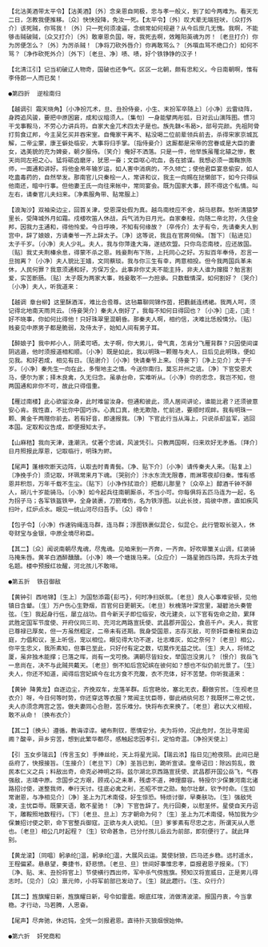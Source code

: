 <!-- { "loadSidebar": true } -->
    【北沽美酒带太平令】【沽美酒】〔外〕念亲恩自罔极，忠与孝一般义，到了如今两难为。看天无二日，怎教我便推移。〔众〕快快投降，免汝一死。【太平令】〔外〕叹犬辈无端狂吠，〔众打外介〕该死贼，你骂我！〔外〕只一死何须凌逼，念纲常如何规避？从今后庶几无愧。我啊，不能够击贼破贼，〔众又打介〕〔外〕敢辜恩负国，呀，我死去啊，效睢阳英魂为厉！〔老旦打介〕你为厉便怎么？〔外〕为厉杀贼！〔净将刀砍外唇介〕你再敢骂么？〔外噀血骂不绝口介〕如何不骂？〔净作砍死外介〕〔外下〕〔老旦、净〕啧、啧，好个铁铮铮的汉子！

    【北清江引】记当初破辽人物奇，国破也还争气。区区一北朝，颇有忠和义。今日南朝啊，惟有李侍郎一人而已矣！

    ●第四折  逆桧南归

    【越调引 霜天晓角】〔小净扮兀术，旦、丑扮侍妾，小生、末扮军卒随上〕〔小净〕云雷绕阵，身跨追风骏，要把中原困窘，成和议暗须人。〔集句〕一身能擘两彤弧，日对云山演阵图。惯习干戈事鞍马，不劳心力讲兵符。自家大金兀术四太子是也。族先韎<韦曷>，部号完颜。先祖阿骨打剪食辽邦，今主吴乞买并吞宋室。自俺家干离不、粘没喝二位前辈领兵前去，杀得宋家京城瓦解，二帝尘蒙，康王僻处临安，大事将归手掌。〔指侍妾介〕这厮都是宋帝的宫眷或是大臣的妻女，选美貌的充为婢妾，朝夕服侍。〔笑介〕俺好不洒落。只是一件，他举族虽罹北辕之惨，敷天尚同左袒之心。猛将砺齿磨牙，犹思一奋；文臣呕心吮血，各在摅谋。我想必须一面鞠旅陈师，一面通和讲好。将他金帛年输岁运，如人害中消病的，不久倾亡；使他君臣宴息偷安，如人吃蛊毒药的，自然举发。那南官儿只秦桧一人，常讲和议，我主一向赐在挞懒部下，如今只得纵他南还，暗中行事。但他妻王氏一向往来帐中，常同宴会。既为国家大事，顾不得这个私情。叫左右，请秦官儿夫妇来。〔净素服角带、贴常服上〕

    【浪淘沙】双袖染边尘，回首关津，受恩深处假为真。越鸟南枝应不舍，胡马悲群。愁听清猿梦里长，受降城外月如霜。戍楼吹笛人休战，兵气消为日月光。自家秦桧，向随二帝北狩，久住金邦，因我力主通和，得他怜爱。今日呼唤，不知有何缘故？〔卒传介〕太子有令，先请秦夫人到宫中，辞了娘娘，方请秦爷一齐上辞太子。〔净〕这等说，我且在官房伺候。〔暂下〕〔贴进见〕太子千岁。〔小净〕夫人少礼。夫人，我与你萍逢大海，遂结欢盟。只你鸟恋南枝，应还故国。〔贴〕我丈夫荆榛余息，得蒙不杀之恩。贱妾荆布下陈，上托同心之好。方拟百年奉侍，忍言一旦抛离？〔小净〕夫人貌比王嫱，文同蔡琰。我与你三生有幸，两意相投。但今我两国兵革未休，人民何罪？我意须通和好，方保万全。此事非你丈夫不能主持，非夫人谁为撺掇？勉言割爱，实苦断肠。〔贴〕太子既为两家大事，贱妾敢不一力担承。只数载情深，如何割好？〔哭介〕〔小净〕夫人，听我道来：

    【越调 章台柳】这里酥酒浑，难比合卺尊。这毡幕聊同锦作茵，把氍毹连绣裙。我两人呵，须记得北地南天雨共云。〔侍妾哭介〕秦夫人倒好了，我每不知何日得回也？〔小净〕走，走！好不晓事，你如何比得他！只好珠翠里混朝昏。那秦夫人啊，相约信，决难比恁般情分。〔贴〕贱妾见中原男子都是脆弱，及侍太子，始知人间有男子耳。

    【醉娘子】我中邦小人，阴柔可哂，太子啊，你大男儿，骨气真，怎肯分飞雁背群？只因使间谍阴逃遁，他时须报道相和顺。〔小净〕既是如此，我以明珠一颗赠与夫人，日后见此明珠，便如见我。和好若成，相见有日。〔贴谢介〕〔小净〕快请秦爷上来。〔侍妾下〕〔净上见介〕太子千岁。〔小净〕秦先生一向在此，多惭地主之情。今送你南归，莫忘并州之谊。〔净〕下官受恩犬马，便尔为家；择木良禽，久无归念。虽承台命，实难听从。〔小净〕你的忠念，我岂不知，但两国通和非你不可，故此只得借重。

    【雁过南楼】此心欲留汝身，此时难留汝身。但通和彼此，须人居间讲论，谁能比君？还须彼意安心肯。我性直，不比你中国巧诈。心真口真，绝无欺隐，忙前进，要顺时观衅。我有明珠一颗、黄金千两赠你前去。若有好音，即速报我。〔净〕下官此行当从海上，只说杀却监军，逃回本国。定取和议告成，即便报知太子。

    【山麻秸】我向天津，逢潮汛，仗著个忠诚，风波凭引。只教两国啊，归来欢好无矛盾。〔拜介〕日月照报此厚恩，记取临行，明珠为赆。

    【尾声】蓬根吹断天边阵，认取去时青青鬓。〔净、贴下介〕〔小净〕请传秦夫人来。〔贴复上〕〔净挽手介〕须记取，环珮常来月下魂。〔哭别介〕汴水东流无限春，雨淋零夜却归秦。惟有感恩并积怨，万年千载不生尘。〔贴下〕〔小净作拭泪介〕把都儿那里？〔众卒上〕醇酒千钟不醉人，胡儿十岁能骑马。〔小净〕如今起兵往南朝厮杀，不当小可。你每俱将五匹马连为一起，名为拐子马；各军铁盔铁甲，全身装裹，刀箭难伤，名为铁浮图。以此长技，捣彼中原，直如疾风扫叶，红炉点水。眼见一统山河尽归吾手。〔众〕得令！

    【包子令】〔小净〕作速钩绳连马群，连马群；浮图铁裹似昆仑，似昆仑。此行管取长驱入，休夸财宝与金银，中原全境尽称臣。

    【其二】〔众〕闻说南朝尽鬼魂，尽鬼魂。见咱来到一齐奔，一齐奔。好吹筚篥关山调，红装骑马掩朱唇。黄羊白酒醉醺醺。〔小净〕唤一个塘拨马来。〔众应介〕一路星驰四马蹄，先将太子姓名题。楼中预报红妆醒，河北孩儿不敢啼。

    ●第五折  铁召御敌

    【黄钟引 西地锦】〔生上〕为国愁添霜{髟丐}，何时净扫妖氛。〔老旦〕良人心事难安顿，见他镇日含颦。〔生〕万户伤心生野烟，百官何日更朝天。〔老旦〕秋槐落叶深宫里，凝碧池头奏管弦。〔生〕我起身行伍，屡立战功。目今新天子即位临安，改元建炎，以下官有佐命之勋，累拜武胜定国军节度使、开府仪同三司、充河北两路宣抚使、武昌郡开国公，食邑千户。夫人，我官已尊禄已厚矣，但一方虽然粗定，二帝未有还期。我身受国恩，志存灭敌，可奈奸臣秦桧来自边庭，力倡和议，圣上听信，宠以相位。眼见得大功不遂，壮志难灰，如之奈何？〔老旦〕相公，你平生忠义，我所素知，但事已至此，只好付有定之数，切莫作无益之忧。〔生〕夫人，将倾之厦，虽非独木能撑；已落之晖，尚有一戈可挽。满朝尽皆妇女，举国岂没男儿？〔恨介〕我岳飞一息尚在，决不与此贼共戴天。〔老旦〕倒不知后宫妃嫔在彼何如？想也不似仍前光景了。〔生〕夫人，你还不知道，闻得后宫妃嫔今在北方食不充腹，衣不充体，好不苦楚。你听我道来：

    【黄钟 降黄龙】自逐边尘，齐挽双车，龙落羊群。后宫艳妆，塞北无衣，翻做穷贫。〔生视老旦衣介〕呀，今日何等时势，你还穿这等衣服？常闻主忧臣辱，御此绡纨何忍？我既怀二帝之忧，夫人亦须念两宫之苦。做夫妻同心合胆，苦乐难分。快将布衣来换了。〔老旦〕君以大义相规，敢不从命！〔换布衣介〕

    【其二】〔换头〕遵循，教诲谆谆。裙布荆钗，愿情安分。夫为将帅，况此危时，怎比寻常闺阃？酸辛，异乡穷苦，想到此繁华都尽，感触起忠因孝引，定怕奇温。〔净扮天使上〕

    【引 玉女步瑞云】〔传言玉女〕手捧丝纶，天上将星光润。【瑞云浓】指日见枪夜陨。此间已是岳府了，快报接旨。〔生接介〕〔老旦下〕〔净〕圣旨已到，跪听宣读。皇帝诏曰：除凶剪乱，救民本仁义之兵；料敌出奇，命克必神明之将。兹尔湖北京西路宣抚使、武昌郡开国公岳飞，气吞强敌，志靖中原。念国步之方艰，顾戎心之未革，残虐不道，神理靡容。特授尔少保兼河南北诸路招讨使，遂整我师，奉行天讨。往底必禽之利，丕昭不世之勋。勉尔壮猷，钦予时命。〔生如常谢恩，与净相见介〕〔净〕圣上为兀术南侵，好生惊恐。特烦讨御，早奏肤功。〔生〕强敌凭凌，主忧臣辱。既蒙天语，敢不星驰！〔净〕下官告辞了。先行回奏，以慰圣怀。星使自天丹诏下，雕鞍照地数程行。〔下〕〔老旦、旦上〕方才朝命为何？〔生〕圣上为兀术南侵，特加我为少保兼招讨使之职，命下官整兵御寇，正欲与夫人说知。〔旦〕爹爹素有尽忠之志，所谓天从人愿也。〔老旦〕相公几时起程？〔生〕钦命甚急，已分付孩儿岳云为前部，即刻便行了。就此拜别。

    【黄龙滚】〔同唱〕躬承纶温，躬承纶温，大展风云运。莫使豺狼，匹马还乡稳。远村遥水，王程偏紧。悬悬望，奏捷书，舒悲愤。〔老旦、旦〕世间好事惟忠孝，臣报君恩子报亲。〔下〕〔净、贴、末、丑扮将官上〕节使横行西出师，军中杀气傍旌旗。预知汉将宣威日，正是男儿得志时。〔见介〕〔众〕禀元帅，小将军前部已发动了。〔生〕就此趱行。〔生、众行介〕

    【其二】旌旗耀日新，旌旗耀日新，号令如雷震。眼底红埃，消做清波滚。报国丹衷，今当拿稳。才行动，马若腾，人思奋。

    【尾声】尽奔驰，休迟钝，全凭一剑报君恩。直待扑灭狼烟恨始伸。

    ●第六折  奸党商和

